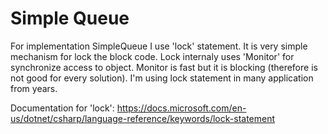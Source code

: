# Simple Queue
For implementation SimpleQueue I use 'lock' statement. It is very simple mechanism for lock the block code.
Lock internaly uses 'Monitor' for synchronize access to object. Monitor is fast but it is blocking (therefore is not good for every solution).
I'm using lock statement in many application from years.

Documentation for 'lock':
https://docs.microsoft.com/en-us/dotnet/csharp/language-reference/keywords/lock-statement
